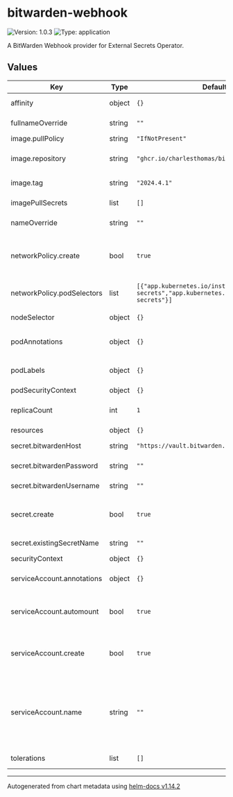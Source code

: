 # bitwarden-webhook

![Version: 1.0.3](https://img.shields.io/badge/Version-1.0.3-informational?style=flat) ![Type: application](https://img.shields.io/badge/Type-application-informational?style=flat)

A BitWarden Webhook provider for External Secrets Operator.

## Values

| Key | Type | Default | Description |
|-----|------|---------|-------------|
| affinity | object | `{}` | Affinity settings for the pods. |
| fullnameOverride | string | `""` | Override for the full name. |
| image.pullPolicy | string | `"IfNotPresent"` | Image pull policy. |
| image.repository | string | `"ghcr.io/charlesthomas/bitwarden-cli"` | Registry and repository for the image. |
| image.tag | string | `"2024.4.1"` | Tag for the image. |
| imagePullSecrets | list | `[]` | Secrets for pulling images. |
| nameOverride | string | `""` | Override for the name. |
| networkPolicy.create | bool | `true` | Specifies whether a network policy should be created. |
| networkPolicy.podSelectors | list | `[{"app.kubernetes.io/instance":"external-secrets","app.kubernetes.io/name":"external-secrets"}]` | Pod selectors for the network policy. |
| nodeSelector | object | `{}` | Node selector for the pods. |
| podAnnotations | object | `{}` | Annotations to be added to the pods. |
| podLabels | object | `{}` | Labels to be added to the pods. |
| podSecurityContext | object | `{}` |  |
| replicaCount | int | `1` | Number of replicas for the deployment. |
| resources | object | `{}` |  |
| secret.bitwardenHost | string | `"https://vault.bitwarden.com"` | Host for Bitwarden. |
| secret.bitwardenPassword | string | `""` | Password for Bitwarden. |
| secret.bitwardenUsername | string | `""` | Username for Bitwarden. |
| secret.create | bool | `true` | Specifies whether a secret should be created. |
| secret.existingSecretName | string | `""` | Name of the existing secret. |
| securityContext | object | `{}` |  |
| serviceAccount.annotations | object | `{}` | Annotations to add to the service account. |
| serviceAccount.automount | bool | `true` | Automatically mount a ServiceAccount's API credentials. |
| serviceAccount.create | bool | `true` | Specifies whether a service account should be created. |
| serviceAccount.name | string | `""` | The name of the service account to use. If not set and create is true, a name is generated using the fullname template. |
| tolerations | list | `[]` | Tolerations for the pods. |

----------------------------------------------
Autogenerated from chart metadata using [helm-docs v1.14.2](https://github.com/norwoodj/helm-docs/releases/v1.14.2)
